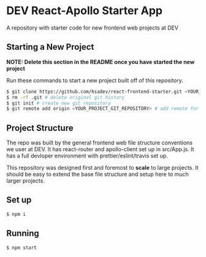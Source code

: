 # DEV React-Apollo Starter App

A repository with starter code for new frontend web projects at DEV

## Starting a New Project

**NOTE: Delete this section in the README once you have started the new project**

Run these commands to start a new project built off of this repository.

```bash
$ git clone https://github.com/hsadev/react-frontend-starter.git <YOUR_PROJECT_NAME> && cd <YOUR_PROJECT_NAME> # clone repo 
$ rm -rf .git # delete original git history
$ git init # create new git repository
$ git remote add origin <YOUR_PROJECT_GIT_REPOSITORY> # add remote for github repo
```

## Project Structure
The repo was built by the general frontend web file structure conventions we user at DEV.  It has react-router and apollo-client set up in src/App.js.  It has a full devloper environment with prettier/eslint/travis set up.

This repository was designed first and foremost to **scale** to large projects.  It should be easy to extend the base file structure and setup here to much larger projects.

## Set up
```bash
$ npm i
```
## Running
```bash
$ npm start
```
